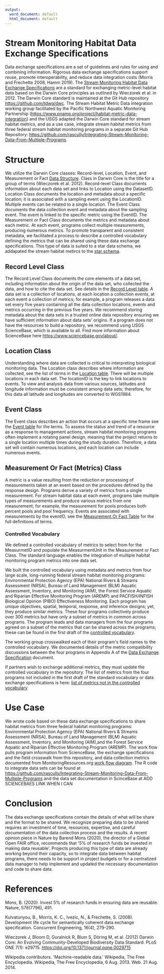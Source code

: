 ```yaml
---
output:
  word_document: default
  html_document: default
---
```

# Stream Monitoring Habitat Data Exchange Specifications 
Data exchange specifications are a set of guidelines and rules for using and combining information. Rigorous data exchange specifications support reuse, promote interoperability, and reduce data integration costs (Morris and Frechette 2008, Hamm 2019). The [Stream Monitoring Habitat Data Exchange Specifications](MetricLevelExchangeSpecifications.docx) are a standard for exchanging metric-level habitat data based on the Darwin Core principles as outlined by Wieczorek et al. in 2012. The Darwin Core standard is maintained at the Git Hub repository https://github.com/tdwg/dwc. The Stream Habitat Metric Data Integration working group facilitated by the Pacific Northwest Aquatic Monitoring Partnership (https://www.pnamp.org/project/habitat-metric-data-integration) and the USGS adapted the Darwin Core standard for stream habitat metrics, and as a use case, integrate stream habitat metrics from three federal stream habitat monitoring programs in a separate Git Hub Repository: https://github.com/rascully/Integrating-Stream-Monitoring-Data-From-Multiple-Programs.

# Structure 
We utilize the Darwin Core classes: Record-level, Location, Event, and Measurement or Fact [Data Structure](Figures/StructureOfDarwinCoreForHabitatMetrics.png ). Class in Darwin Core is the title for a group of terms (Wieczorek et al. 2012). Record-level Class documents information about each data set and links to Location using the DatasetID. Location Class documents the location and metadata about a specific location; it is associated with a sampling event using the LocationID. Multiple events can be related to a single location. The Event Class documents the data collection event and metadata about the sampling event. The event is linked to the specific metric using the EventID. The Measurement or Fact Class documents the metrics and metadata about each metric. At each event, programs collect multiple measurements, producing numerous metrics. To promote transparent and consistent metadata, we facilitated a process to describe a controlled vocabulary defining the metrics that can be shared using these data exchange specifications. This type of data is suited to a star data schema, we addapated the stream habitat metircs to the [star schema](Figures/HabiatDataSharingSchema.png).

## Record Level Class 
The Record Level Class documents the core elements of a data set, including information about the origin of the data set, who collected the data, and how to cite the data set. See details in the [Record Level table](Tables/RecordLevel_table.csv). A data set is a collection of locations, at each location a collection events, at each event a collection of metrics; for example, a program releases a data set every five years containing all the data collection locations, events and metrics occurring in the previous five years. We recommend storing metadata about the data sets in a trusted online data repository ensuring we have sufficient information about data sets’ origins. If a program does not have the resources to build a repository, we recommend using USGS ScienceBase, which is available to all. Find more information about ScienceBase here https://www.sciencebase.gov/about/.  

## Location Class
Understanding where data are collected is critical to interpreting biological monitoring data.  The Location class describes where information are collected, see the list of terms in the [Location table](Tables/Location_table.csv).  There will be multiple locations in each data set. The locationID is the key to link locations to events. To view and analysis data from various sources, latitudes and longitude information must be consistent among data sets; therefore, for this data all latitude and longitudes are converted to WGS1984. 

## Event Class
The Event class describes an action that occurs at a specific time frame see the [Event table](Tables/Event_table.csv) for the terms. To assess the status and trend of a resource as a response to management actions, stream habitat monitoring programs often implement a rotating panel design, meaning that the project returns to a single location multiple times during the study duration.  Therefore, a data set will contain numerous locations, and each location can include numerous events.

## Measurement Or Fact (Metrics) Class
A metric is a value resulting from the reduction or processing of measurements taken at an event based on the procedures defined by the response design. Programs derive a variety of metrics from a single measurement. For stream habitat data at each event, programs take multiple types of measurements and produce various metrics from one measurement; for example, the measurement for pools produces both percent pools and pool frequency. Events are associated with measurements by the eventID, see the [Measurement Or Fact Table](Tables/MeasurementOrFact_table.csv) for the full definitions of terms. 

### Controlled Vocabulary  
We defined a controlled vocabulary of metrics to select from for the MeasurmetID and populate the MeasurmentUnit in the Measurement or Fact Class. The standard language enables the integration of multiple habitat monitoring program metrics into one data set. 

We built the controlled vocabulary  using metadata and metrics from four large scale, long-running federal stream habitat monitoring programs: Environmental Protection Agency (EPA) National Rivers & Streams Assessment (NRSA), Bureau of Land Management (BLM) Aquatic Assessment, Inventory, and Monitoring (AIM), the Forest Service Aquatic and Riparian Effective Monitoring Program (AREMP) and PACFISH/INFISH Biological Opinion (PIBO) Effectiveness Monitoring. Each program has unique objectives, spatial, temporal, response, and inference designs; yet, they produce similar metrics.  These four programs collectively produce over 300 metrics but have only a subset of metrics in common across programs. The program leads and data managers from the four programs agreed on a subset of the metrics that can be shared across the programs; these can be found in the first draft of the [controlled vocabulary](Tables/StandardVocabulary.csv).

The working group crosswalked each of their program's field names to the controlled vocabulary. We documented details of the metric compatibility discussions between the four programs in Appendix A of the [Data Exchange Specification](MetricLevelExchangeSpecifications.docx) document. 

If partners wish to exchange additional metrics, they must update the controlled vocabulary in the repository. The list of metrics from the four programs not included in the first draft of the standard vocabulary or data exchange specifications is here: [list of metrics not in the controlled vocabulary ](Tables/NotInControlledVocabularyOrDES.csv) 

# Use Case 
We wrote code based on these data exchange specifications to share habitat metrics from three federal habitat monitoring programs: Environmental Protection Agency (EPA) National Rivers & Streams Assessment (NRSA), Bureau of Land Management (BLM) Aquatic Assessment, Inventory, and Monitoring (AIM),and the Forest Service Aquatic and Riparian Effective Monitoring Program (AREMP). The work flow pulls program information from ScienceBase, the exchange specifications and the field crosswalk from this repository, and data collection metrics documented from MonitoringResources.org [work flow diagram](Figures/WorkFlow.png). The R code to integrate data sets can be found at https://github.com/rascully/Integrating-Stream-Monitoring-Data-From-Multiple-Programs and the data set documentation in ScinceBase at ADD SCIENCEBAES LINK WHEN I CAN 

# Conclusion
The data exchange specifications contain the details of what will be share and the format to be shared. We recognize preparing data to be shared requires an investment of time, resources, expertise, and careful documentation of the data collection process and the results.  A recent opinion piece in Nature by Barend Mons (2020), the director of a Global Open FAIR office, recommends that '5% of research funds be invested in making data reusable'. Projects producing this type of data are already working beyond their capacity, so to integrate data between habitat programs, there needs to be support in project budgets or for a centralized data manager to help implement and updated the necessary documentation and code to share data. 

# References 
Mons, B. (2020). Invest 5% of research funds in ensuring data are reusable. Nature, 578(7796), 491.

Kulvatunyou, B., Morris, K. C., Ivezic, N., & Frechette, S. (2008). Development life cycle for semantically coherent data exchange specification. Concurrent Engineering, 16(4), 279-290.

Wieczorek J, Bloom D, Guralnick R, Blum S, Döring M, et al. (2012) Darwin Core: An Evolving Community-Developed Biodiversity Data Standard. PLoS ONE 7(1): e29715. https://doi.org/10.1371/journal.pone.0029715

Wikipedia contributors. 'Machine-readable data.' Wikipedia, The Free Encyclopedia. Wikipedia, The Free Encyclopedia, 6 Aug. 2013. Web. 21 Aug. 2014.




